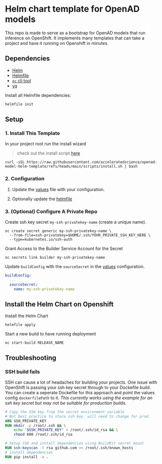 # Helm chart template for OpenAD models

This repo is made to serve as a bootstrap for OpenAD models that run inference on OpenShift. It implements many templates that can take a project and have it running on Openshift in minutes.

## Dependencies

- [Helm](https://helm.sh/)
- [Helmfile](https://github.com/helmfile/helmfile)
- [`oc` cli tool](https://docs.openshift.com/container-platform/4.17/cli_reference/openshift_cli/getting-started-cli.html)
- [yq](https://github.com/mikefarah/yq)

Install all Helmfile dependencies:
```bash
helmfile init
```

## Setup

### 1. Install This Template

In your project root run the install wizard
> check out the install script [here](./scripts/install.sh)

```shell
curl -sSL https://raw.githubusercontent.com/acceleratedscience/openad-model-helm-template/refs/heads/main/scripts/install.sh | bash
```

### 2. Configuration

1. Update the [values](./helm/values.yaml) file with your configuration.

2. Optionally update the [helmfile](./helmfile.yaml)

### 3. (Optional) Configure A Private Repo
Create ssh key secret `my-ssh-privatekey-name` (create a unique name).

```shell
oc create secret generic my-ssh-privatekey-name \
  --from-file=ssh-privatekey=$HOME/.ssh/YOUR_PRIVATE_SSH_KEY_HERE \
  --type=kubernetes.io/ssh-auth
```

Grant Access to the Builder Service Account for the Secret
```shell
oc secrets link builder my-ssh-privatekey-name
```

Update `buildConfig` with the `sourceSecret` in the [values](./helm/values.yaml) configuration.
```yaml
buildConfig:
  ...
  sourceSecret:
    name: my-ssh-privatekey-name
```

## Install the Helm Chart on Openshift
Install the Helm Chart
```shell
helmfile apply
```

Start a new build to have running deployment
```shell
oc start-build RELEASE_NAME
```

## Troubleshooting

### SSH build fails
SSH can cause a lot of headaches for building your projects. One issue with OpenShift is passing your ssh key secret through to your Dockefile build. You can create a seperate Dockefile for this approach and point the values config `dockerfilePath` to it. *This currently works using the example for an ssh key secret but may not be suitable for production builds.*

```Dockerfile
# Copy the SSH key from the secret environment variable
# Not best practice to store ssh key. will need to change for prod.
ARG SSH_PRIVATE_KEY
RUN mkdir -p /root/.ssh && \
    echo "$SSH_PRIVATE_KEY" > /root/.ssh/id_rsa && \
    chmod 600 /root/.ssh/id_rsa

# Setup SSH and install dependencies using BuildKit secret mount
RUN ssh-keyscan -t rsa github.com >> /root/.ssh/known_hosts
# install dependencies
RUN pip install -e .
```
